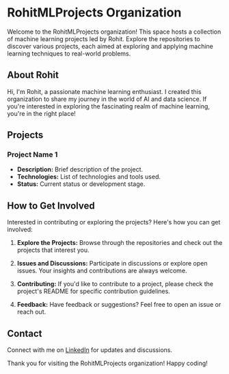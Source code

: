# RohitMLProjects Organization

Welcome to the RohitMLProjects organization! This space hosts a collection of machine learning projects led by Rohit. Explore the repositories to discover various projects, each aimed at exploring and applying machine learning techniques to real-world problems.

## About Rohit

Hi, I'm Rohit, a passionate machine learning enthusiast. I created this organization to share my journey in the world of AI and data science. If you're interested in exploring the fascinating realm of machine learning, you're in the right place!

## Projects

### Project Name 1
- **Description:** Brief description of the project.
- **Technologies:** List of technologies and tools used.
- **Status:** Current status or development stage.

## How to Get Involved

Interested in contributing or exploring the projects? Here's how you can get involved:

1. **Explore the Projects:** Browse through the repositories and check out the projects that interest you.

2. **Issues and Discussions:** Participate in discussions or explore open issues. Your insights and contributions are always welcome.

3. **Contributing:** If you'd like to contribute to a project, please check the project's README for specific contribution guidelines.

4. **Feedback:** Have feedback or suggestions? Feel free to open an issue or reach out.

## Contact

Connect with me on [LinkedIn](https://www.linkedin.com/in/rohitagarwal2610/) for updates and discussions.

Thank you for visiting the RohitMLProjects organization! Happy coding!
